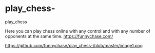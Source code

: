 # play_chess-
play_chess

Here you can play chess online with any control and with any number of opponents at the same time.
https://funnychase.com/

https://github.com/funnychase/play_chess-/blob/master/image1.png
